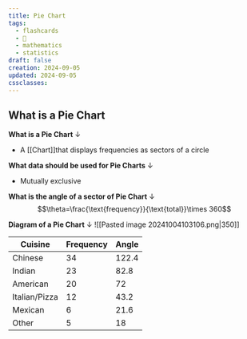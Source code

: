 ```yaml
---
title: Pie Chart
tags:
  - flashcards
  - 🌱
  - mathematics
  - statistics
draft: false
creation: 2024-09-05
updated: 2024-09-05
cssclasses: 
---
```

## What is a Pie Chart

**What is a Pie Chart**
↓
- A [[Chart]]that displays frequencies as sectors of a circle
<!--SR:!2024-12-13,4,270-->

**What data should be used for Pie Charts**
↓
- Mutually exclusive
<!--SR:!2024-12-13,4,270-->

**What is the angle of a sector of Pie Chart**
↓
$$\theta=\frac{\text{frequency}}{\text{total}}\times 360$$
<!--SR:!2024-12-13,4,270-->

**Diagram of a Pie Chart**
↓
![[Pasted image 20241004103106.png|350]]
<!--SR:!2024-12-13,4,270-->

| Cuisine       | Frequency | Angle |
| ------------- | --------- | ----- |
| Chinese       | 34        | 122.4 |
| Indian        | 23        | 82.8  |
| American      | 20        | 72    |
| Italian/Pizza | 12        | 43.2  |
| Mexican       | 6         | 21.6  |
| Other         | 5         | 18    |
